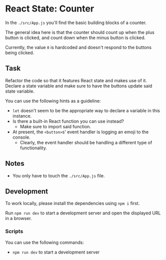 # React State: Counter

In the `./src/App.js` you'll find the basic building blocks of a counter.

The general idea here is that the counter should count up when the plus button is clicked, and count down when the minus button is clicked.

Currently, the value `0` is hardcoded and doesn't respond to the buttons being clicked.

## Task

Refactor the code so that it features React state and makes use of it. Declare a state variable and make sure to have the buttons update said state variable.

You can use the following hints as a guideline:

-   `let` doesn't seem to be the appropriate way to declare a variable in this instance.
-   Is there a built-in React function you can use instead?
    -   Make sure to import said function.
-   At present, the `<button>`s' event handler is logging an emoji to the console.
    -   Clearly, the event handler should be handling a different type of functionality.

## Notes

-   You only have to touch the `./src/App.js` file.

## Development

To work locally, please install the dependencies using `npm i` first.

Run `npm run dev` to start a development server and open the displayed URL in a browser.

### Scripts

You can use the following commands:

-   `npm run dev` to start a development server
